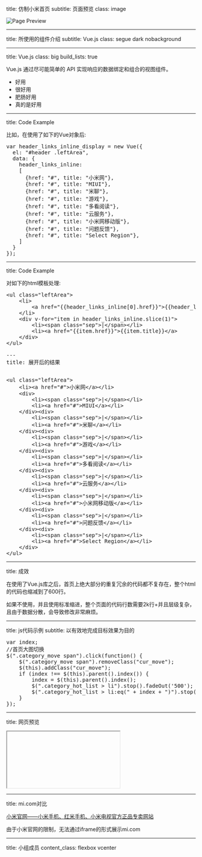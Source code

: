 title: 仿制小米首页
subtitle: 页面预览
class: image

![Page Preview](images/preview.png)

---

title: 所使用的组件介绍
subtitle: Vue.js
class: segue dark nobackground

---

title: Vue.js
class: big
build_lists: true

Vue.js 通过尽可能简单的 API 实现响应的数据绑定和组合的视图组件。

- 好用
- 很好用
- 肥肠好用
- 真的是好用

---

title: Code Example

比如，在使用了如下的Vue对象后:

<pre class="prettyprint" data-lang="js">
var header_links_inline_display = new Vue({
  el: "#header .leftArea",
  data: {
    header_links_inline:
    [
      {href: "#", title: "小米网"},
      {href: "#", title: "MIUI"},
      {href: "#", title: "米聊"},
      {href: "#", title: "游戏"},
      {href: "#", title: "多看阅读"},
      {href: "#", title: "云服务"},
      {href: "#", title: "小米网移动版"},
      {href: "#", title: "问题反馈"},
      {href: "#", title: "Select Region"},
    ]
  }
});
</pre>

---

title: Code Example

对如下的html模板处理:

<pre class="prettyprint" data-lang="html">
&lt;ul class="leftArea">
    &lt;li>
        &lt;a href="{{header_links_inline[0].href}}">{{header_links_inline[0].title}}&lt;/a>
    &lt;/li>
    &lt;div v-for="item in header_links_inline.slice(1)">
        &lt;li>&lt;span class="sep">|&lt;/span>&lt;/li>
        &lt;li>&lt;a href="{{item.href}}">{{item.title}}&lt;/a></li>
    &lt;/div>
&lt;/ul>

---
title: 展开后的结果

</pre>
<pre class="prettyprint" data-lang="html">
&lt;ul class="leftArea">
    &lt;li>&lt;a href="#">小米网&lt;/a>&lt;/li>
    &lt;div>
        &lt;li>&lt;span class="sep">|&lt;/span>&lt;/li>
        &lt;li>&lt;a href="#">MIUI&lt;/a>&lt;/li>
    &lt;/div>&lt;div>
        &lt;li>&lt;span class="sep">|&lt;/span>&lt;/li>
        &lt;li>&lt;a href="#">米聊&lt;/a>&lt;/li>
    &lt;/div>&lt;div>
        &lt;li>&lt;span class="sep">|&lt;/span>&lt;/li>
        &lt;li>&lt;a href="#">游戏&lt;/a>&lt;/li>
    &lt;/div>&lt;div>
        &lt;li>&lt;span class="sep">|&lt;/span>&lt;/li>
        &lt;li>&lt;a href="#">多看阅读&lt;/a>&lt;/li>
    &lt;/div>&lt;div>
        &lt;li>&lt;span class="sep">|&lt;/span>&lt;/li>
        &lt;li>&lt;a href="#">云服务&lt;/a>&lt;/li>
    &lt;/div>&lt;div>
        &lt;li>&lt;span class="sep">|&lt;/span>&lt;/li>
        &lt;li>&lt;a href="#">小米网移动版&lt;/a>&lt;/li>
    &lt;/div>&lt;div>
        &lt;li>&lt;span class="sep">|&lt;/span>&lt;/li>
        &lt;li>&lt;a href="#">问题反馈&lt;/a>&lt;/li>
    &lt;/div>&lt;div>
        &lt;li>&lt;span class="sep">|&lt;/span>&lt;/li>
        &lt;li>&lt;a href="#">Select Region&lt;/a>&lt;/li>
    &lt;/div>
&lt;/ul>
</pre>

---

title: 成效

在使用了Vue.js库之后，首页上绝大部分的重复冗余的代码都不复存在，整个html的代码也缩减到了600行。

如果不使用，并且使用标准缩进，整个页面的代码行数需要2k行+并且层级复杂，且由于数据分散，会导致修改非常麻烦。


---

title: js代码示例
subtitle: 以有效地完成目标效果为目的

<pre class="prettyprint" data-lang="javascript">
var index;
//首页大图切换
$(".category_move span").click(function() {
    $(".category_move span").removeClass("cur_move");
    $(this).addClass("cur_move");
    if (index !== $(this).parent().index()) {
        index = $(this).parent().index();
        $(".category_hot_list > li").stop().fadeOut('500');
        $(".category_hot_list > li:eq(" + index + ")").stop().fadeIn('500');
    }
});
</pre>

---

title: 网页预览

<article>
  <iframe data-src="http://tautcony.xyz/HomePage_Mi"></iframe>
</article>

---

title: mi.com对比

[小米官网——小米手机、红米手机、小米电视官方正品专卖网站](http://www.mi.com/index.html)

<footer class="source">由于小米官网的限制，无法通过iframe的形式展示mi.com</footer>

---

title: 小组成员
content_class: flexbox vcenter

